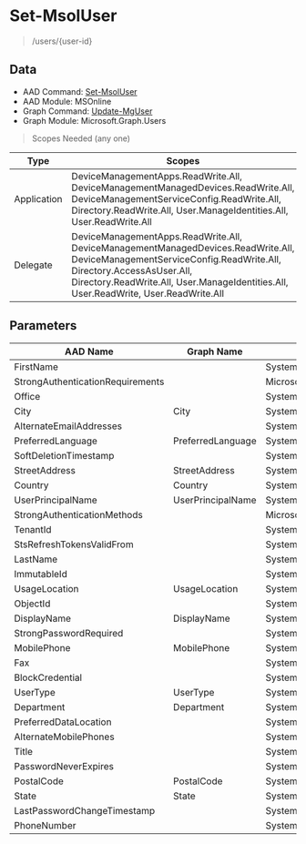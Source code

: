 # Set-MsolUser

> /users/{user-id}

## Data

+ AAD Command: [Set-MsolUser](https://docs.microsoft.com/en-us/powershell/module/MSOnline/Set-MsolUser)
+ AAD Module: MSOnline
+ Graph Command: [Update-MgUser](https://docs.microsoft.com/en-us/powershell/module/Microsoft.Graph.Users/Update-MgUser)
+ Graph Module: Microsoft.Graph.Users

> Scopes Needed (any one)

|Type|Scopes|
|---|---|
|Application|DeviceManagementApps.ReadWrite.All, DeviceManagementManagedDevices.ReadWrite.All, DeviceManagementServiceConfig.ReadWrite.All, Directory.ReadWrite.All, User.ManageIdentities.All, User.ReadWrite.All|
|Delegate|DeviceManagementApps.ReadWrite.All, DeviceManagementManagedDevices.ReadWrite.All, DeviceManagementServiceConfig.ReadWrite.All, Directory.AccessAsUser.All, Directory.ReadWrite.All, User.ManageIdentities.All, User.ReadWrite, User.ReadWrite.All|

## Parameters

|AAD Name|Graph Name|AAD Type|Graph Type|Infos|
|---|---|---|---|---|
|FirstName||System.String|||
|StrongAuthenticationRequirements||Microsoft.Online.Administration.StrongAuthenticationRequirement[]|||
|Office||System.String|||
|City|City|System.String|System.String||
|AlternateEmailAddresses||System.String[]|||
|PreferredLanguage|PreferredLanguage|System.String|System.String||
|SoftDeletionTimestamp||System.Nullable/System.DateTime|||
|StreetAddress|StreetAddress|System.String|System.String||
|Country|Country|System.String|System.String||
|UserPrincipalName|UserPrincipalName|System.String|System.String||
|StrongAuthenticationMethods||Microsoft.Online.Administration.StrongAuthenticationMethod[]|||
|TenantId||System.Nullable/System.Guid|||
|StsRefreshTokensValidFrom||System.Nullable/System.DateTime|||
|LastName||System.String|||
|ImmutableId||System.String|||
|UsageLocation|UsageLocation|System.String|System.String||
|ObjectId||System.Nullable/System.Guid|||
|DisplayName|DisplayName|System.String|System.String||
|StrongPasswordRequired||System.Nullable/System.Boolean|||
|MobilePhone|MobilePhone|System.String|System.String||
|Fax||System.String|||
|BlockCredential||System.Nullable/System.Boolean|||
|UserType|UserType|System.Nullable/Microsoft.Online.Administration.UserType|System.String||
|Department|Department|System.String|System.String||
|PreferredDataLocation||System.String|||
|AlternateMobilePhones||System.String[]|||
|Title||System.String|||
|PasswordNeverExpires||System.Nullable/System.Boolean|||
|PostalCode|PostalCode|System.String|System.String||
|State|State|System.String|System.String||
|LastPasswordChangeTimestamp||System.Nullable/System.DateTime|||
|PhoneNumber||System.String|||

